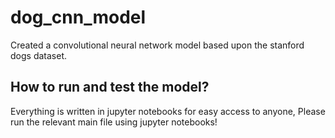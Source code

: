 # dog_cnn_model
Created a convolutional neural network model based upon the stanford dogs dataset.

## How to run and test the model?
Everything is written in jupyter notebooks for easy access to anyone, Please run the relevant main file using jupyter notebooks!

